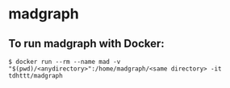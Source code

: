 # madgraph
## To run madgraph with Docker:
```
$ docker run --rm --name mad -v "$(pwd)/<anydirectory>":/home/madgraph/<same directory> -it tdhttt/madgraph
```
